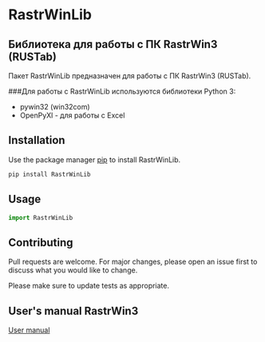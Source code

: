 # RastrWinLib

## Библиотека для работы с ПК RastrWin3 (RUSTab)

Пакет RastrWinLib предназначен для работы с ПК RastrWin3 (RUSTab).

###Для работы с RastrWinLib используются библиотеки Python 3:

- pywin32 (win32com)
- OpenPyXl - для работы с Excel

## Installation

Use the package manager [pip](https://pip.pypa.io/en/stable/) to install RastrWinLib.

```bash
pip install RastrWinLib
```

## Usage

```python
import RastrWinLib


```

## Contributing
Pull requests are welcome. For major changes, please open an issue first to discuss what you would like to change.

Please make sure to update tests as appropriate.

## User's manual RastrWin3 
[User manual](https://www.rastrwin.ru/download/Files/RastrWin3_2020_10_05.pdf)
